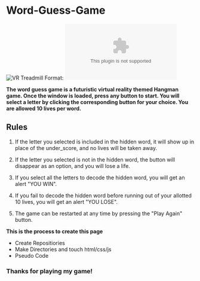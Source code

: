 
# Word-Guess-Game

![VR Treadmill](/assets/images/Unit.PNG)
Format: ![Kat Walk Mini](www.twistedrealityarvr.com)

**The word guess game is a futuristic virtual reality themed Hangman game. Once the window is loaded, press any button to start. You will select a letter by clicking the corresponding button for your choice. You are allowed 10 lives per word.** 

## Rules
1. If the letter you selected is included in the hidden word, it will show up in place of the under_score, and no lives will be taken away.

1. If the letter you selected is not in the hidden word, the button will disappear as an option, and you will lose a life.

2. If you select all the letters to decode the hidden word, you will get an alert "YOU WIN". 

3. If you fail to decode the hidden word before running out of your allotted 10 lives, you will get an alert "YOU LOSE".

4. The game can be restarted at any time by pressing the "Play Again" button.


**This is the process to create this page**

* Create Repositiories
* Make Directories and touch html/css/js 
* Pseudo Code


### Thanks for playing my game!


